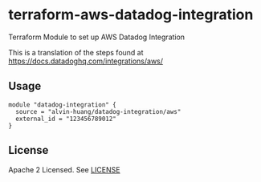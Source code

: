 # terraform-aws-datadog-integration
Terraform Module to set up AWS Datadog Integration

This is a translation of the steps found at https://docs.datadoghq.com/integrations/aws/

Usage
-----
```hcl
module "datadog-integration" {
  source = "alvin-huang/datadog-integration/aws"
  external_id = "123456789012"
}
```
License
-----
Apache 2 Licensed. See [LICENSE](LICENSE)
